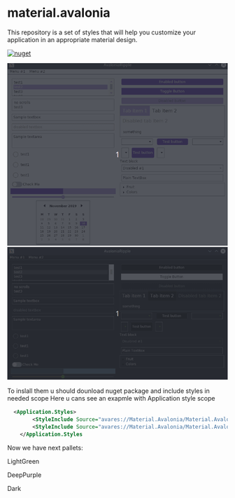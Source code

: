 # material.avalonia
This repository is a set of styles that will help you customize your application in an appropriate material design.


[![nuget](https://img.shields.io/badge/material-nuget-%2303A9F4)](https://www.nuget.org/packages/Material.Avalonia/)

![](Images/DeepPurple.gif) ![](Images/Dark.gif)

To inslall them u should dounload nuget package and include styles in needed scope
Here u cans see an exapmle with Application style scope
```xml
  <Application.Styles>        
        <StyleInclude Source="avares://Material.Avalonia/Material.Avalonia.Templates.xaml" />
        <StyleInclude Source="avares://Material.Avalonia/Material.Avalonia.{Palette}.xaml" />
    </Application.Styles

```
Now we have next pallets:

 LightGreen
 
 DeepPurple
 
 Dark
 

